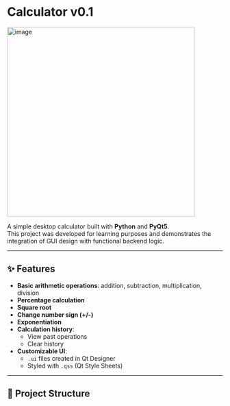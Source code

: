 # Calculator v0.1

<img width="438" height="442" alt="image" src="https://github.com/user-attachments/assets/170dc3d2-0ba7-407d-88f9-7641de8c6f4e" />

A simple desktop calculator built with **Python** and **PyQt5**.  
This project was developed for learning purposes and demonstrates the integration of GUI design with functional backend logic.

---

## ✨ Features

- **Basic arithmetic operations**: addition, subtraction, multiplication, division
- **Percentage calculation**
- **Square root**
- **Change number sign (+/-)**
- **Exponentiation**
- **Calculation history**:
  - View past operations
  - Clear history
- **Customizable UI**:
  - `.ui` files created in Qt Designer
  - Styled with `.qss` (Qt Style Sheets)

---

## 📂 Project Structure

